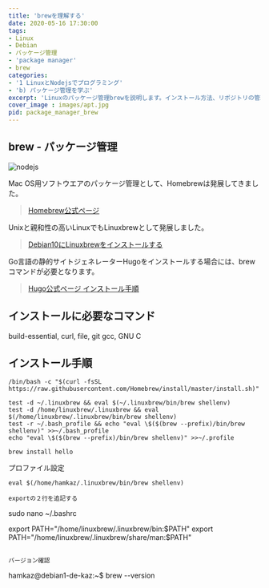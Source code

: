 ```yaml
---
title: 'brewを理解する'
date: 2020-05-16 17:30:00
tags:
- Linux
- Debian
- パッケージ管理
- 'package manager'
- brew
categories:
- '1 LinuxとNodejsでプログラミング'
- 'b) パッケージ管理を学ぶ'
excerpt: 'Linuxのパッケージ管理brewを説明します。インストール方法、リポジトリの管理、コマンド実行時の警告・エラー回避方法について調べました。'
cover_image : images/apt.jpg
pid: package_manager_brew
---
```


## brew - パッケージ管理
![nodejs](https://burturki.sirv.com/diy/nodejs.png?w=300)

Mac OS用ソフトウエアのパッケージ管理として、Homebrewは発展してきました。

> [Homebrew公式ページ](https://brew.sh/)

Unixと親和性の高いLinuxでもLinuxbrewとして発展しました。

> [Debian10にLinuxbrewをインストールする](https://www.tacoskingdom.com/blog/52)

Go言語の静的サイトジェネレーターHugoをインストールする場合には、brewコマンドが必要となります。

> [Hugo公式ページ インストール手順](https://gohugo.io/getting-started/installing/)

## インストールに必要なコマンド

build-essential, curl, file, git
gcc, GNU C


## <a id="anchor3">インストール手順</a>

```
/bin/bash -c "$(curl -fsSL https://raw.githubusercontent.com/Homebrew/install/master/install.sh)"
```

```
test -d ~/.linuxbrew && eval $(~/.linuxbrew/bin/brew shellenv)
test -d /home/linuxbrew/.linuxbrew && eval $(/home/linuxbrew/.linuxbrew/bin/brew shellenv)
test -r ~/.bash_profile && echo "eval \$($(brew --prefix)/bin/brew shellenv)" >>~/.bash_profile
echo "eval \$($(brew --prefix)/bin/brew shellenv)" >>~/.profile
```

```
brew install hello
```

プロファイル設定

```
eval $(/home/hamkaz/.linuxbrew/bin/brew shellenv)

exportの２行を追記する

```
sudo nano ~/.bashrc

export PATH="/home/linuxbrew/.linuxbrew/bin:$PATH"
export PATH="/home/linuxbrew/.linuxbrew/share/man:$PATH"
```

バージョン確認

```
hamkaz@debian1-de-kaz:~$ brew --version
```
